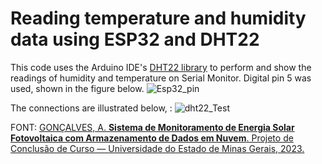 # Reading temperature and humidity data using ESP32 and DHT22
This code uses the Arduino IDE's [DHT22 library](https://github.com/adafruit/DHT-sensor-library) to perform and show the readings of humidity and temperature on Serial Monitor. Digital pin 5 was used, shown in the figure below.
![Esp32_pin](https://github.com/aricoelhog/DHT22_ESP32/assets/139346671/87f43838-65dc-4412-b716-97f642b81350)

The connections are illustrated below, :
![dht22_Test](https://github.com/aricoelhog/DHT22_ESP32/assets/139346671/cb288321-5b66-48d1-b61b-4a425d8afb09)

FONT: [GONÇALVES, A. **Sistema de Monitoramento de Energia Solar Fotovoltaica com Armazenamento de Dados em Nuvem**. Projeto de Conclusão de Curso — Universidade do Estado de Minas Gerais, 2023.](https://drive.google.com/file/d/1ge0Wb9ZYfXhWafDIYcRNHqw6Q1MuCGXX/view)


